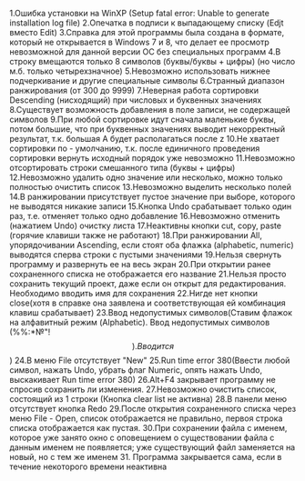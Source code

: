 1.Ошибка установки на WinXP (Setup fatal error: Unable to generate installation log file)
2.Опечатка в подписи к выпадающему списку (Edjt вместо Edit)
3.Справка для этой программы была создана в формате, который не открывается в Windows 7 и 8, что делает ее просмотр невозможной для данной версии ОС без специальных программ
4.В строку вмещаются только 8 символов (буквы/буквы + цифры) (но число м.б. только четырехзначное)
5.Невозможно использовать нижнее подчеркивание и другие специальные символы
6.Странный диапазон ранжирования (от 300 до 9999)
7.Неверная работа сортировки Descending (нисходящий) при числовых и буквенных значениях
8.Существует возможность добавления в поле записи, не содержащей символов
9.При любой сортировке идут сначала маленькие буквы, потом большие, что при буквенных значениях выводит некорректный результат, т.к. большая А будет располагаться после z
10.Не хватает сортировки по - умолчанию, т.к. после единичного проведения сортировки вернуть исходный порядок уже невозможно
11.Невозможно отсортировать строки смешанного типа (буквы + цифры)
12.Невозможно удалить одно значение или несколько, можно только полностью очистить список
13.Невозможно выделить несколько полей
14.В ранжировании присутствует пустое значение при выборе, которого не выводятся никакие записи
15.Кнопка Undo срабатывает только один раз, т.е. отменяет только одно добавление
16.Невозможно отменить (нажатием Undo) очистку листа
17.Неактивны кнопки cut, copy, paste (горячие клавиши также не работают)
18.При ранжировании All, упорядочивании Ascending, если стоят оба флажка (alphabetic, numeric) выводятся сперва строки с пустыми значениями
19.Нельзя свернуть программу и развернуть ее на весь экран
20.При  открытии ранее сохраненного списка не отображается его название
21.Нельзя просто сохранить текущий проект, даже если он открыт для редактирования. Необходимо вводить имя для сохранения
22.Нигде нет кнопки close(хотя в справке она заявлена и соответствующая ей комбинация клавиш срабатывает)
23.Ввод недопустимых символов(Ставим флажок на алфавитный режим (Alphabetic). Ввод недопустимых символов (%%:*№"!$$).Вводится $$)
24.В меню File отсутствует "New"
25.Run time error 380(Ввести любой символ, нажать Undo, убрать флаг Numeric, опять нажать Undo, выскакивает Run time error 380)
26.Alt+F4 закрывает программу не спросив сохранить ли изменения.
27.Невозможно очистить список, состоящий из 1 строки (Кнопка clear list не активна)
28.В панели меню отсутствует кнопка Redo
29.После открытия сохраненного списка через меню File - Open, список отображается не правильно, первоя строка списка отображается как пустая.
30.При сохранении файла с именем, которое уже занято окно с оповещением о существовании файла с данным именем не появляется; уже существующий файл заменяется на новый, но с тем же именем
31. Программа закрывается сама, если в течение некоторого времени неактивна

